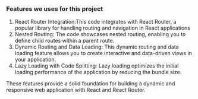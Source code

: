 ### Features we uses for this project ###

1. React Router Integration:This code integrates with React Router, a popular library for handling routing and navigation in React applications
2. Nested Routing: The code showcases nested routing, enabling you to define child routes within a parent route.
3. Dynamic Routing and Data Loading: This dynamic routing and data loading feature allows you to create interactive and data-driven views in your application. 
4. Lazy Loading with Code Splitting:  Lazy loading optimizes the initial loading performance of the application by reducing the bundle size.

These features provide a solid foundation for building a dynamic and responsive web application with React and React Router. 